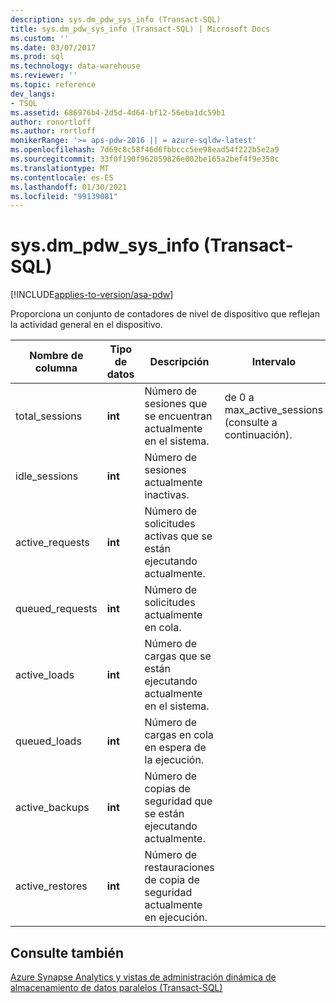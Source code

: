 ```yaml
---
description: sys.dm_pdw_sys_info (Transact-SQL)
title: sys.dm_pdw_sys_info (Transact-SQL) | Microsoft Docs
ms.custom: ''
ms.date: 03/07/2017
ms.prod: sql
ms.technology: data-warehouse
ms.reviewer: ''
ms.topic: reference
dev_langs:
- TSQL
ms.assetid: 686976b4-2d5d-4d64-bf12-56eba1dc59b1
author: ronortloff
ms.author: rortloff
monikerRange: '>= aps-pdw-2016 || = azure-sqldw-latest'
ms.openlocfilehash: 7d69c8c58f46d6fbbccc5ee98ead54f222b5e2a9
ms.sourcegitcommit: 33f0f190f962059826e002be165a2bef4f9e350c
ms.translationtype: MT
ms.contentlocale: es-ES
ms.lasthandoff: 01/30/2021
ms.locfileid: "99139081"
---
```

# <a name="sysdm_pdw_sys_info-transact-sql"></a>sys.dm_pdw_sys_info (Transact-SQL)
[!INCLUDE[applies-to-version/asa-pdw](../../includes/applies-to-version/asa-pdw.md)]

  Proporciona un conjunto de contadores de nivel de dispositivo que reflejan la actividad general en el dispositivo.  
  
|Nombre de columna|Tipo de datos|Descripción|Intervalo|  
|-----------------|---------------|-----------------|-----------|  
|total_sessions|**int**|Número de sesiones que se encuentran actualmente en el sistema.|de 0 a max_active_sessions (consulte a continuación).|  
|idle_sessions|**int**|Número de sesiones actualmente inactivas.||  
|active_requests|**int**|Número de solicitudes activas que se están ejecutando actualmente.||  
|queued_requests|**int**|Número de solicitudes actualmente en cola.||  
|active_loads|**int**|Número de cargas que se están ejecutando actualmente en el sistema.||  
|queued_loads|**int**|Número de cargas en cola en espera de la ejecución.||  
|active_backups|**int**|Número de copias de seguridad que se están ejecutando actualmente.||  
|active_restores|**int**|Número de restauraciones de copia de seguridad actualmente en ejecución.||  
  
## <a name="see-also"></a>Consulte también  
 [Azure Synapse Analytics y vistas de administración dinámica de almacenamiento de datos paralelos &#40;Transact-SQL&#41;](../../relational-databases/system-dynamic-management-views/sql-and-parallel-data-warehouse-dynamic-management-views.md)  
  
  
